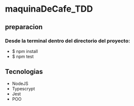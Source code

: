 # maquinaDeCafe_TDD

## preparacion
### Desde la terminal dentro del directorio del proyecto:
 - $ npm install
 - $ npm test

## Tecnologias
- NodeJS
- Typescrypt
- Jest
- POO
